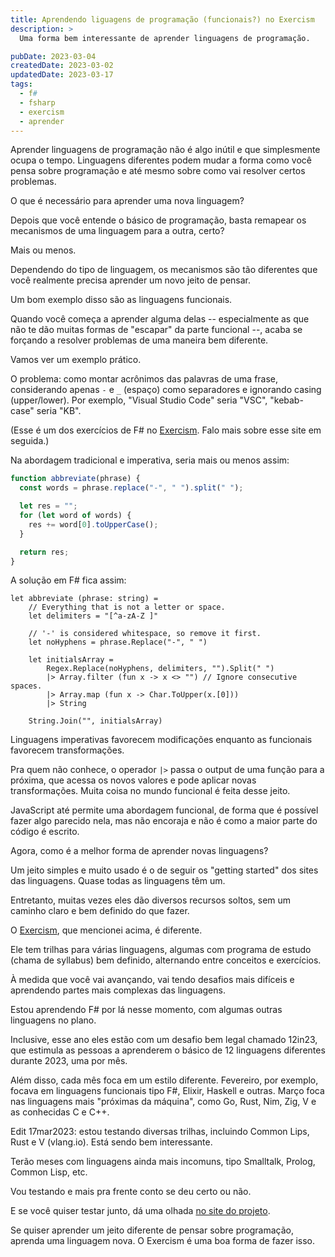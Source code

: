 ```yaml
---
title: Aprendendo liguagens de programação (funcionais?) no Exercism
description: >
  Uma forma bem interessante de aprender linguagens de programação.

pubDate: 2023-03-04
createdDate: 2023-03-02
updatedDate: 2023-03-17
tags:
  - f#
  - fsharp
  - exercism
  - aprender
---
```


Aprender linguagens de programação não é algo inútil e que simplesmente ocupa o
tempo. Linguagens diferentes podem mudar a forma como você pensa sobre
programação e até mesmo sobre como vai resolver certos problemas.

O que é necessário para aprender uma nova linguagem?

Depois que você entende o básico de programação, basta remapear os mecanismos de
uma linguagem para a outra, certo?

Mais ou menos.

Dependendo do tipo de linguagem, os mecanismos são tão diferentes que você
realmente precisa aprender um novo jeito de pensar.

Um bom exemplo disso são as linguagens funcionais.

Quando você começa a aprender alguma delas -- especialmente as que não te dão
muitas formas de "escapar" da parte funcional --, acaba se forçando a resolver
problemas de uma maneira bem diferente.

Vamos ver um exemplo prático.

O problema: como montar acrônimos das palavras de uma frase, considerando apenas
`-` e `_` (espaço) como separadores e ignorando casing (upper/lower). Por
exemplo, "Visual Studio Code" seria "VSC", "kebab-case" seria "KB".

(Esse é um dos exercícios de F# no [Exercism](https://exercism.org). Falo mais
sobre esse site em seguida.)

Na abordagem tradicional e imperativa, seria mais ou menos assim:

```js
function abbreviate(phrase) {
  const words = phrase.replace("-", " ").split(" ");

  let res = "";
  for (let word of words) {
    res += word[0].toUpperCase();
  }

  return res;
}
```

A solução em F# fica assim:

```f#
let abbreviate (phrase: string) =
    // Everything that is not a letter or space.
    let delimiters = "[^a-zA-Z ]"

    // '-' is considered whitespace, so remove it first.
    let noHyphens = phrase.Replace("-", " ")

    let initialsArray =
        Regex.Replace(noHyphens, delimiters, "").Split(" ")
        |> Array.filter (fun x -> x <> "") // Ignore consecutive spaces.
        |> Array.map (fun x -> Char.ToUpper(x.[0]))
        |> String

    String.Join("", initialsArray)
```

Linguagens imperativas favorecem modificações enquanto as funcionais favorecem
transformações.

Pra quem não conhece, o operador `|>` passa o output de uma função para a
próxima, que acessa os novos valores e pode aplicar novas transformações. Muita
coisa no mundo funcional é feita desse jeito.

JavaScript até permite uma abordagem funcional, de forma que é possível fazer
algo parecido nela, mas não encoraja e não é como a maior parte do código é
escrito.

Agora, como é a melhor forma de aprender novas linguagens?

Um jeito simples e muito usado é o de seguir os "getting started" dos sites das
linguagens. Quase todas as linguagens têm um.

Entretanto, muitas vezes eles dão diversos recursos soltos, sem um caminho claro
e bem definido do que fazer.

O [Exercism](https://exercism.org), que mencionei acima, é diferente.

Ele tem trilhas para várias linguagens, algumas com programa de estudo (chama de
syllabus) bem definido, alternando entre conceitos e exercícios.

À medida que você vai avançando, vai tendo desafios mais difíceis e aprendendo
partes mais complexas das linguagens.

Estou aprendendo F# por lá nesse momento, com algumas outras linguagens no
plano.

Inclusive, esse ano eles estão com um desafio bem legal chamado 12in23, que
estimula as pessoas a aprenderem o básico de 12 linguagens diferentes durante
2023, uma por mês.

Além disso, cada mês foca em um estilo diferente. Fevereiro, por exemplo, focava
em linguagens funcionais tipo F#, Elixir, Haskell e outras. Março foca nas
linguagens mais "próximas da máquina", como Go, Rust, Nim, Zig, V e as
conhecidas C e C++.

<div class="italic text-xs text-orange-400">
Edit 17mar2023: estou testando diversas trilhas, incluindo Common Lips, Rust e 
V (vlang.io). Está sendo bem interessante.
</div>

Terão meses com linguagens ainda mais incomuns, tipo Smalltalk, Prolog, Common
Lisp, etc.

Vou testando e mais pra frente conto se deu certo ou não.

E se você quiser testar junto, dá uma olhada
[no site do projeto](https://exercism.org/challenges/12in23).

Se quiser aprender um jeito diferente de pensar sobre programação, aprenda uma
linguagem nova. O Exercism é uma boa forma de fazer isso.
